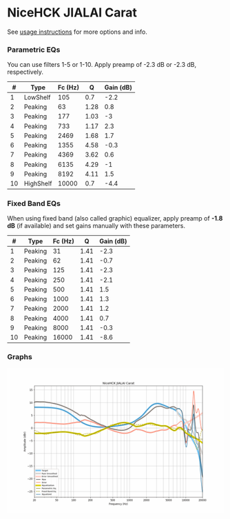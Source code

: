 # NiceHCK JIALAI Carat
See [usage instructions](https://github.com/jaakkopasanen/AutoEq#usage) for more options and info.

### Parametric EQs
You can use filters 1-5 or 1-10. Apply preamp of -2.3 dB or -2.3 dB, respectively.

|   # | Type      |   Fc (Hz) |    Q |   Gain (dB) |
|-----|-----------|-----------|------|-------------|
|   1 | LowShelf  |       105 | 0.7  |        -2.2 |
|   2 | Peaking   |        63 | 1.28 |         0.8 |
|   3 | Peaking   |       177 | 1.03 |        -3   |
|   4 | Peaking   |       733 | 1.17 |         2.3 |
|   5 | Peaking   |      2469 | 1.68 |         1.7 |
|   6 | Peaking   |      1355 | 4.58 |        -0.3 |
|   7 | Peaking   |      4369 | 3.62 |         0.6 |
|   8 | Peaking   |      6135 | 4.29 |        -1   |
|   9 | Peaking   |      8192 | 4.11 |         1.5 |
|  10 | HighShelf |     10000 | 0.7  |        -4.4 |

### Fixed Band EQs
When using fixed band (also called graphic) equalizer, apply preamp of **-1.8 dB** (if available) and set gains manually with these parameters.

|   # | Type    |   Fc (Hz) |    Q |   Gain (dB) |
|-----|---------|-----------|------|-------------|
|   1 | Peaking |        31 | 1.41 |        -2.3 |
|   2 | Peaking |        62 | 1.41 |        -0.7 |
|   3 | Peaking |       125 | 1.41 |        -2.3 |
|   4 | Peaking |       250 | 1.41 |        -2.1 |
|   5 | Peaking |       500 | 1.41 |         1.5 |
|   6 | Peaking |      1000 | 1.41 |         1.3 |
|   7 | Peaking |      2000 | 1.41 |         1.2 |
|   8 | Peaking |      4000 | 1.41 |         0.7 |
|   9 | Peaking |      8000 | 1.41 |        -0.3 |
|  10 | Peaking |     16000 | 1.41 |        -8.6 |

### Graphs
![](./NiceHCK%20JIALAI%20Carat.png)
